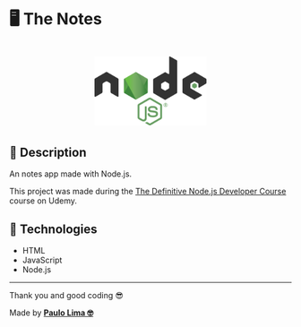 # 🖥️ The Notes

<h1 align="center">
  <img src=".github/logo.png" width="200px" />
</h1>

## 🔎️ Description
An notes app made with Node.js.

This project was made during the <a href="https://www.udemy.com/course/the-definitive-nodejs-developer-course/">The Definitive Node.js Developer Course</a> course on Udemy.

## 🚀️ Technologies

- HTML
- JavaScript
- Node.js
 
---

Thank you and good coding 😎️

Made by **<a href="https://paulophlp.github.io/portfolio/" target="__blank">Paulo Lima 🤓️</a>**